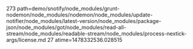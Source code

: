 273 path=demo/snotify/node_modules/grunt-nodemon/node_modules/nodemon/node_modules/update-notifier/node_modules/latest-version/node_modules/package-json/node_modules/got/node_modules/read-all-stream/node_modules/readable-stream/node_modules/process-nextick-args/license.md
27 atime=1478332536.028515
